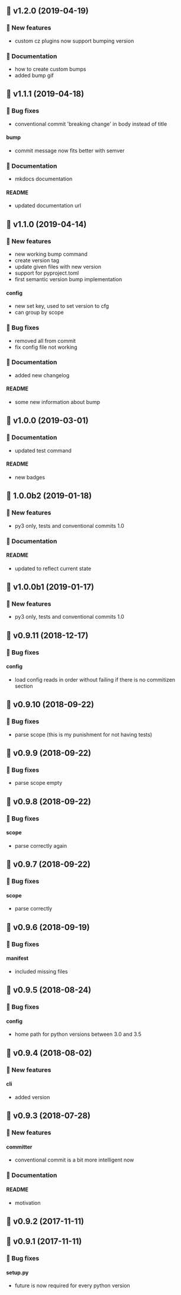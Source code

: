 ## 🚀 v1.2.0 (2019-04-19)

### 💫 New features

- custom cz plugins now support bumping version

### 📖 Documentation

- how to create custom bumps
- added bump gif

## 🚀 v1.1.1 (2019-04-18)

### 🐛 Bug fixes

- conventional commit 'breaking change' in body instead of title

#### bump

- commit message now fits better with semver

### 📖 Documentation

- mkdocs documentation

#### README

- updated documentation url

## 🚀 v1.1.0 (2019-04-14)

### 💫 New features

- new working bump command
- create version tag
- update given files with new version
- support for pyproject.toml
- first semantic version bump implementation

#### config

- new set key, used to set version to cfg
- can group by scope

### 🐛 Bug fixes

- removed all from commit
- fix config file not working

### 📖 Documentation

- added new changelog

#### README

- some new information about bump

## 🚀 v1.0.0 (2019-03-01)

### 📖 Documentation

- updated test command

#### README

- new badges

## 🚀 1.0.0b2 (2019-01-18)

### 💫 New features

- py3 only, tests and conventional commits 1.0

### 📖 Documentation

#### README

- updated to reflect current state

## 🚀 v1.0.0b1 (2019-01-17)

### 💫 New features

- py3 only, tests and conventional commits 1.0

## 🚀 v0.9.11 (2018-12-17)

### 🐛 Bug fixes

#### config

- load config reads in order without failing if there is no commitizen section

## 🚀 v0.9.10 (2018-09-22)

### 🐛 Bug fixes

- parse scope (this is my punishment for not having tests)

## 🚀 v0.9.9 (2018-09-22)

### 🐛 Bug fixes

- parse scope empty

## 🚀 v0.9.8 (2018-09-22)

### 🐛 Bug fixes

#### scope

- parse correctly again

## 🚀 v0.9.7 (2018-09-22)

### 🐛 Bug fixes

#### scope

- parse correctly

## 🚀 v0.9.6 (2018-09-19)

### 🐛 Bug fixes

#### manifest

- included missing files

## 🚀 v0.9.5 (2018-08-24)

### 🐛 Bug fixes

#### config

- home path for python versions between 3.0 and 3.5

## 🚀 v0.9.4 (2018-08-02)

### 💫 New features

#### cli

- added version

## 🚀 v0.9.3 (2018-07-28)

### 💫 New features

#### committer

- conventional commit is a bit more intelligent now

### 📖 Documentation

#### README

- motivation

## 🚀 v0.9.2 (2017-11-11)

## 🚀 v0.9.1 (2017-11-11)

### 🐛 Bug fixes

#### setup.py

- future is now required for every python version


